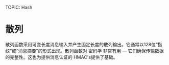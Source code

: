 TOPIC: Hash

# 散列

散列函数采用可变长度消息输入并产生固定长度的散列输出。它通常以128位“指纹”或“消息摘要”的形式出现。散列函数对 密码学 非常有用 — 它们确保传输数据的完整性。这也为提供消息认证的 HMAC's提供了基础。
